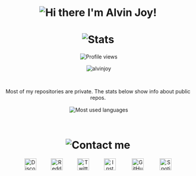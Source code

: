 <h1 align="center"> <img alt="Hi there I'm Alvin Joy!" title="Hi" src="http://readme-typing-svg.herokuapp.com?color=%2335CD75&size=30&lines=Hi+there%2C+I'm+Alvin+Joy!&center=true"> </h1>
<h1 align="center"> <img alt="Stats" title="Stats" src="https://readme-typing-svg.herokuapp.com/?color=%8A51CD&lines=📈+Stats&center=true&width=380&height=45"> </h1>
<p align="center">&nbsp;<img alt="Profile views" title="Views" align="center" src="https://komarev.com/ghpvc/?username=AlvinJoyDev&style=flat-square&color=ff69b4" /> </p>
<p align="center">&nbsp;<img align="center" src="https://discord.c99.nl/widget/theme-3/825382504353234954.png" alt="alvinjoy" /></p>
<br>
<p align="center">Most of my repositories are private. The stats below show info about public repos.
<p align="center">&nbsp;<img align="center" alt="Most used languages" title="Most used languages" src="https://github-readme-stats.vercel.app/api/top-langs/?username=AlvinJoyDev&layout=compact&theme=react&hide_border=true&langs_count=8" /></p>
<br>
<h1 align="center"> <img alt="Contact me" title="Contact" src="https://readme-typing-svg.herokuapp.com/?color=%23F7B049&lines=🤙+Contact+me&center=true&width=380&height=45"> </h1>
<p align="center"><a href="https://discord.com/users/825382504353234954" target="_blank"><img alt="Discord" title="Discord" height="32" width="32" src="https://svgshare.com/i/q9o.svg"></a>&nbsp;&nbsp;&nbsp;&nbsp;&nbsp;&nbsp;&nbsp;&nbsp;&nbsp;
<a href="https://reddit.com/u/alvinjoy" target="_blank"><img alt="Reddit" title="Reddit" height="32" width="32" src="https://svgshare.com/i/q8q.svg"></a>&nbsp;&nbsp;&nbsp;&nbsp;&nbsp;&nbsp;&nbsp;&nbsp;&nbsp;
<a href="https://twitter.com/_alvinjoy_" target="_blank"><img alt="Twitter" title="Twitter" height="32" width="32" src="https://svgshare.com/i/q9E.svg"></a>&nbsp;&nbsp;&nbsp;&nbsp;&nbsp;&nbsp;&nbsp;&nbsp;&nbsp;
<a href="https://instagram.com/_alvinjoy_"><img alt="Instagram" title="Instagram" height="32" width="32" src="https://svgshare.com/i/q9V.svg"></a>
</a>&nbsp;&nbsp;&nbsp;&nbsp;&nbsp;&nbsp;&nbsp;&nbsp;&nbsp;
<a href="https://github.com/AlvinJoyDev"><img alt="GitHub" title="GitHub" height="32" width="32" src="https://svgshare.com/i/q8a.svg"></a>
</a>&nbsp;&nbsp;&nbsp;&nbsp;&nbsp;&nbsp;&nbsp;&nbsp;&nbsp;
<a href="https://open.spotify.com/user/lwsg3h1l2wm80gp22bfiv1npi"><img alt="Spotify" title="Spotify" height="32" width="32" src="https://svgshare.com/i/q9p.svg"></a>
